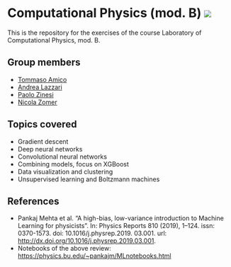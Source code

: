 # Computational Physics (mod. B) ![ ](https://img.shields.io/badge/python-3c78aa?style=for-the-badge&logo=python&logoColor=ffe874)
This is the repository for the exercises of the course Laboratory of Computational Physics, mod. B. 

## Group members
- [Tommaso Amico](https://github.com/tommasoamico)
- [Andrea Lazzari](https://github.com/AndreaLazzari)
- [Paolo Zinesi](https://github.com/PaoloZinesi)
- [Nicola Zomer](https://github.com/NicolaZomer)

## Topics covered
- Gradient descent
- Deep neural networks 
- Convolutional neural networks 
- Combining models, focus on XGBoost
- Data visualization and clustering
- Unsupervised learning and Boltzmann machines 

## References 
- Pankaj Mehta et al. “A high-bias, low-variance introduction to Machine Learning for physicists”. In: Physics Reports 810 (2019), 1–124. issn: 0370-1573. doi: 10.1016/j.physrep.2019. 03.001. url: http://dx.doi.org/10.1016/j.physrep.2019.03.001.
- Notebooks of the above review: https://physics.bu.edu/~pankajm/MLnotebooks.html
